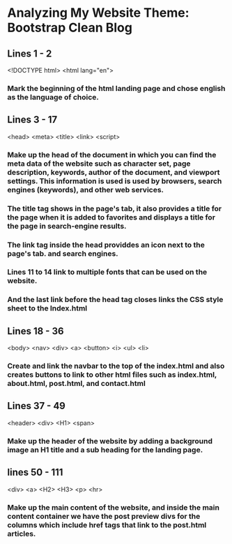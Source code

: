 # Analyzing My Website Theme: Bootstrap Clean Blog
## Lines 1 - 2
&lt;!DOCTYPE html&gt; &lt;html lang="en"&gt;
### Mark the beginning of the html landing page and chose english as the language of choice.
## Lines 3 - 17
 &lt;head&gt; &lt;meta&gt; &lt;title&gt; &lt;link&gt; &lt;script&gt;
### Make up the head of the document in which you can find the meta data of the website such as character set, page description, keywords, author of the document, and viewport settings. This information is used is used by browsers, search engines (keywords), and other web services.
### The title tag shows in the page's tab, it also provides a title for the page when it is added to favorites and displays a title for the page in search-engine results.
### The link tag inside the head providdes an icon next to the page's tab. and search engines.
### Lines 11 to 14 link to multiple fonts that can be used on the website.
### And the last link before the head tag closes links the CSS style sheet to the Index.html
## Lines 18 - 36
&lt;body&gt; &lt;nav&gt; &lt;div&gt; &lt;a&gt; &lt;button&gt; &lt;i&gt; &lt;ul&gt; &lt;li&gt;
### Create and link the navbar to the top of the index.html and also creates buttons to link to other html files such as index.html, about.html, post.html, and contact.html
## Lines 37 - 49
&lt;header&gt; &lt;div&gt; &lt;H1&gt; &lt;span&gt;
### Make up the header of the website by adding a background image an H1 title and a sub heading for the landing page.
## lines 50 - 111
&lt;div&gt; &lt;a&gt; &lt;H2&gt; &lt;H3&gt; &lt;p&gt; &lt;hr&gt;
### Make up the main content of the website, and inside the main content container we have the post preview divs for the columns which include href tags that link to the post.html articles.

